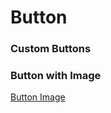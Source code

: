 # Button

### Custom Buttons

### Button with Image

[Button Image](https://stackoverflow.com/questions/10954880/left-align-image-and-center-text-on-uibutton)

